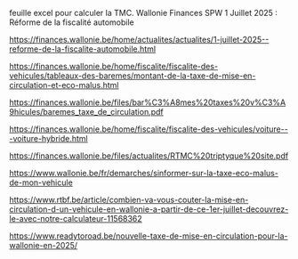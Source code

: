 feuille excel pour calculer la TMC.
Wallonie Finances SPW
1 Juillet 2025 : Réforme de la fiscalité automobile

https://finances.wallonie.be/home/actualites/actualites/1-juillet-2025--reforme-de-la-fiscalite-automobile.html

https://finances.wallonie.be/home/fiscalite/fiscalite-des-vehicules/tableaux-des-baremes/montant-de-la-taxe-de-mise-en-circulation-et-eco-malus.html

https://finances.wallonie.be/files/bar%C3%A8mes%20taxes%20v%C3%A9hicules/baremes_taxe_de_circulation.pdf

https://finances.wallonie.be/home/fiscalite/fiscalite-des-vehicules/voiture---voiture-hybride.html

https://finances.wallonie.be/files/actualites/RTMC%20triptyque%20site.pdf

https://www.wallonie.be/fr/demarches/sinformer-sur-la-taxe-eco-malus-de-mon-vehicule

https://www.rtbf.be/article/combien-va-vous-couter-la-mise-en-circulation-d-un-vehicule-en-wallonie-a-partir-de-ce-1er-juillet-decouvrez-le-avec-notre-calculateur-11568362

https://www.readytoroad.be/nouvelle-taxe-de-mise-en-circulation-pour-la-wallonie-en-2025/

